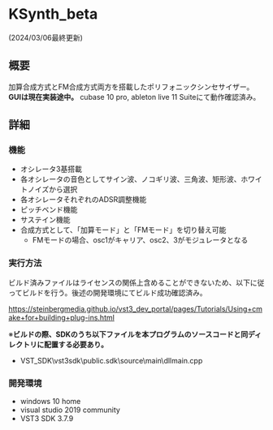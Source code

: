 # KSynth_beta

(2024/03/06最終更新)

## 概要

加算合成方式とFM合成方式両方を搭載したポリフォニックシンセサイザー。**GUIは現在実装途中。** cubase 10 pro, ableton live 11 Suiteにて動作確認済み。

## 詳細

### 機能

- オシレータ3基搭載
- 各オシレータの音色としてサイン波、ノコギリ波、三角波、矩形波、ホワイトノイズから選択
- 各オシレータそれぞれのADSR調整機能
- ピッチベンド機能
- サステイン機能
- 合成方式として、「加算モード」と「FMモード」を切り替え可能
    - FMモードの場合、osc1がキャリア、osc2、3がモジュレータとなる

### 実行方法

ビルド済みファイルはライセンスの関係上含めることができないため、以下に従ってビルドを行う。後述の開発環境にてビルド成功確認済み。

https://steinbergmedia.github.io/vst3_dev_portal/pages/Tutorials/Using+cmake+for+building+plug-ins.html

※**ビルドの際、SDKのうち以下ファイルを本プログラムのソースコードと同ディレクトリに配置する必要あり。**

- VST_SDK\vst3sdk\public.sdk\source\main\dllmain.cpp

### 開発環境
- windows 10 home
- visual studio 2019 community
- VST3 SDK 3.7.9
